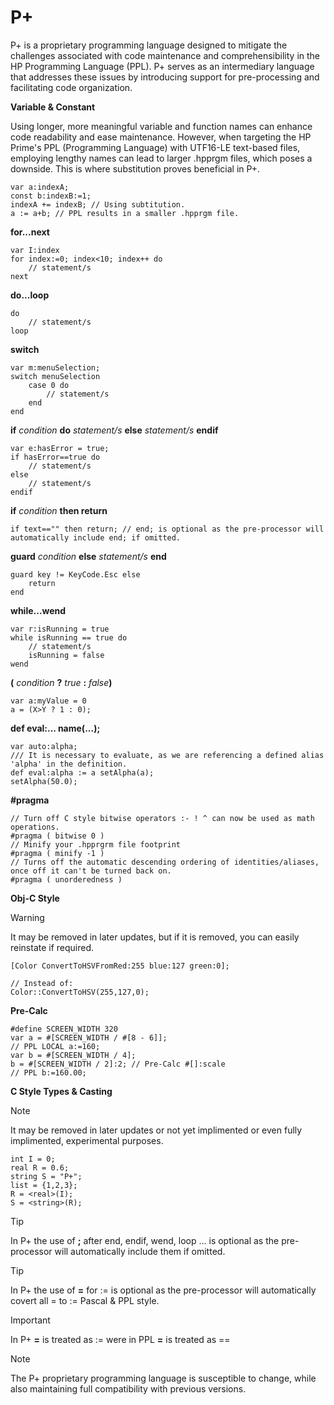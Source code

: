 # P+
P+ is a proprietary programming language designed to mitigate the challenges associated with code maintenance and comprehensibility in the HP Programming Language (PPL). P+ serves as an intermediary language that addresses these issues by introducing support for pre-processing and facilitating code organization.

**Variable & Constant**

Using longer, more meaningful variable and function names can enhance code readability and ease maintenance. However, when targeting the HP Prime's PPL (Programming Language) with UTF16-LE text-based files, employing lengthy names can lead to larger .hpprgm files, which poses a downside. This is where substitution proves beneficial in P+.
```
var a:indexA;
const b:indexB:=1;
indexA += indexB; // Using subtitution.
a := a+b; // PPL results in a smaller .hpprgm file.
```
**for...next**
```
var I:index
for index:=0; index<10; index++ do
    // statement/s
next
```
**do...loop**
```
do
    // statement/s
loop
```
**switch**
```
var m:menuSelection;
switch menuSelection
    case 0 do
        // statement/s
    end
end
```
**if** _condition_ **do** _statement/s_ **else** _statement/s_ **endif**
```
var e:hasError = true;
if hasError==true do
    // statement/s
else
    // statement/s
endif
```
**if** _condition_ **then return**
```
if text=="" then return; // end; is optional as the pre-processor will automatically include end; if omitted.
```
**guard** _condition_ **else** _statement/s_ **end**
```
guard key != KeyCode.Esc else
    return
end
```
**while...wend**
```
var r:isRunning = true
while isRunning == true do
    // statement/s
    isRunning = false
wend
```
**(** _condition_ **?** _true_ **:** _false_**)**
```
var a:myValue = 0
a = (X>Y ? 1 : 0);
```
**def eval:... name(...);**
```
var auto:alpha;
/// It is necessary to evaluate, as we are referencing a defined alias 'alpha' in the definition.
def eval:alpha := a setAlpha(a);
setAlpha(50.0);
```
**#pragma**
```
// Turn off C style bitwise operators :- ! ^ can now be used as math operations.
#pragma ( bitwise 0 )
// Minify your .hpprgrm file footprint
#pragma ( minify -1 )
// Turns off the automatic descending ordering of identities/aliases, once off it can't be turned back on.
#pragma ( unorderedness )
```
**Obj-C Style**

> [!WARNING]
It may be removed in later updates, but if it is removed, you can easily reinstate if required.
```
[Color ConvertToHSVFromRed:255 blue:127 green:0];

// Instead of:
Color::ConvertToHSV(255,127,0);
```
**Pre-Calc**
```
#define SCREEN_WIDTH 320
var a = #[SCREEN_WIDTH / #[8 - 6]];
// PPL LOCAL a:=160;
var b = #[SCREEN_WIDTH / 4];
b = #[SCREEN_WIDTH / 2]:2; // Pre-Calc #[]:scale
// PPL b:=160.00;
```
**C Style Types & Casting**

> [!NOTE]
It may be removed in later updates or not yet implimented or even fully implimented, experimental purposes.
```
int I = 0;
real R = 0.6;
string S = "P+";
list = {1,2,3};
R = <real>(I);
S = <string>(R);
```

> [!TIP]
In P+ the use of **;** after end, endif, wend, loop ... is optional as the pre-processor will automatically include them if omitted.

> [!TIP]
In P+ the use of **=** for := is optional as the pre-processor will automatically covert all = to := Pascal & PPL style.

> [!IMPORTANT]
In P+ **=** is treated as := were in PPL **=** is treated as ==

>[!NOTE]
The P+ proprietary programming language is susceptible to change, while also maintaining full compatibility with previous versions.
